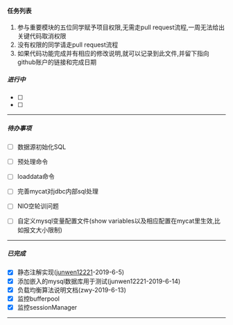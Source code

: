 #### 任务列表

1. 参与重要模块的五位同学赋予项目权限,无需走pull request流程,一周无法给出关键代码取消权限
2. 没有权限的同学请走pull request流程
3. 如果代码功能完成并有相应的修改说明,就可以记录到此文件,并留下指向github账户的链接和完成日期

##### 进行中

- [ ] 
- [ ] 





------





##### 待办事项

- [ ] 数据源初始化SQL
- [ ] 预处理命令
- [ ] loaddata命令
- [ ] 完善mycat对jdbc内部sql处理
- [ ] NIO空轮训问题
- [ ] 自定义mysql变量配置文件(show variables以及相应配置在mycat里生效,比如报文大小限制)



------



##### 已完成

- [x] 静态注解实现([junwen12221](https://github.com/junwen12221)-2019-6-5)
- [x] 添加嵌入的mysql数据库用于测试(junwen12221-2019-6-14)
- [x] 负载均衡算法说明文档(zwy-2019-6-13)
- [x] 监控bufferpool
- [x] 监控sessionManager

------



